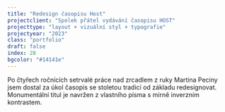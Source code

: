 ```yaml
---
title: "Redesign časopisu Host"
projectclient: "Spolek přátel vydávání časopisu HOST"
projecttype: "layout + vizuální styl + typografie"
projectyear: "2023"
class: "portfolio"
draft: false
index: 28
bgcolor: "#14141e"
---
```


Po čtyřech ročnících setrvalé práce nad zrcadlem z ruky Martina Peciny jsem dostal za úkol časopis se stoletou tradicí od základu redesignovat. Monumentální titul je navržen z vlastního písma s mírně inverzním kontrastem.